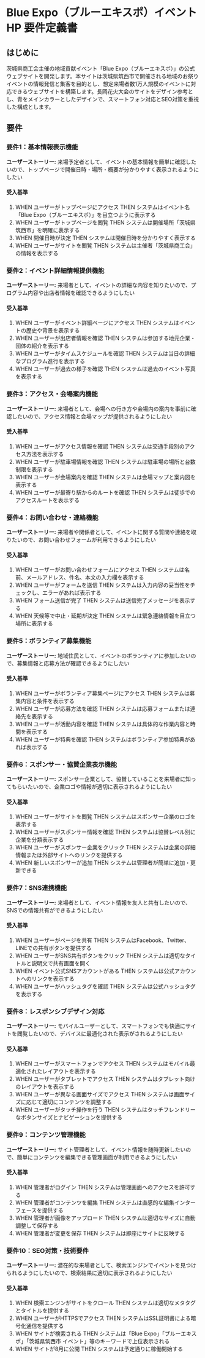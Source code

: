 # Blue Expo（ブルーエキスポ）イベントHP 要件定義書

## はじめに

茨城県商工会主催の地域貢献イベント「Blue Expo（ブルーエキスポ）」の公式ウェブサイトを開発します。本サイトは茨城県筑西市で開催される地域のお祭りイベントの情報発信と集客を目的とし、想定来場者数1万人規模のイベントに対応できるウェブサイトを構築します。長岡花火大会のサイトをデザイン参考とし、青をメインカラーとしたデザインで、スマートフォン対応とSEO対策を重視した構成とします。

## 要件

### 要件1：基本情報表示機能

**ユーザーストーリー:** 来場予定者として、イベントの基本情報を簡単に確認したいので、トップページで開催日時・場所・概要が分かりやすく表示されるようにしたい

#### 受入基準

1. WHEN ユーザーがトップページにアクセス THEN システムはイベント名「Blue Expo（ブルーエキスポ）」を目立つように表示する
2. WHEN ユーザーがトップページを閲覧 THEN システムは開催場所「茨城県筑西市」を明確に表示する
3. WHEN 開催日時が決定 THEN システムは開催日時を分かりやすく表示する
4. WHEN ユーザーがサイトを閲覧 THEN システムは主催者「茨城県商工会」の情報を表示する

### 要件2：イベント詳細情報提供機能

**ユーザーストーリー:** 来場者として、イベントの詳細な内容を知りたいので、プログラム内容や出店者情報を確認できるようにしたい

#### 受入基準

1. WHEN ユーザーがイベント詳細ページにアクセス THEN システムはイベントの歴史や背景を表示する
2. WHEN ユーザーが出店者情報を確認 THEN システムは参加する地元企業・団体の紹介を表示する
3. WHEN ユーザーがタイムスケジュールを確認 THEN システムは当日の詳細なプログラム進行を表示する
4. WHEN ユーザーが過去の様子を確認 THEN システムは過去のイベント写真を表示する

### 要件3：アクセス・会場案内機能

**ユーザーストーリー:** 来場者として、会場への行き方や会場内の案内を事前に確認したいので、アクセス情報と会場マップが提供されるようにしたい

#### 受入基準

1. WHEN ユーザーがアクセス情報を確認 THEN システムは交通手段別のアクセス方法を表示する
2. WHEN ユーザーが駐車場情報を確認 THEN システムは駐車場の場所と台数制限を表示する
3. WHEN ユーザーが会場案内を確認 THEN システムは会場マップと案内図を表示する
4. WHEN ユーザーが最寄り駅からのルートを確認 THEN システムは徒歩でのアクセスルートを表示する

### 要件4：お問い合わせ・連絡機能

**ユーザーストーリー:** 来場者や関係者として、イベントに関する質問や連絡を取りたいので、お問い合わせフォームが利用できるようにしたい

#### 受入基準

1. WHEN ユーザーがお問い合わせフォームにアクセス THEN システムは名前、メールアドレス、件名、本文の入力欄を表示する
2. WHEN ユーザーがフォームを送信 THEN システムは入力内容の妥当性をチェックし、エラーがあれば表示する
3. WHEN フォーム送信が完了 THEN システムは送信完了メッセージを表示する
4. WHEN 天候等で中止・延期が決定 THEN システムは緊急連絡情報を目立つ場所に表示する

### 要件5：ボランティア募集機能

**ユーザーストーリー:** 地域住民として、イベントのボランティアに参加したいので、募集情報と応募方法が確認できるようにしたい

#### 受入基準

1. WHEN ユーザーがボランティア募集ページにアクセス THEN システムは募集内容と条件を表示する
2. WHEN ユーザーが応募方法を確認 THEN システムは応募フォームまたは連絡先を表示する
3. WHEN ユーザーが活動内容を確認 THEN システムは具体的な作業内容と時間を表示する
4. WHEN ユーザーが特典を確認 THEN システムはボランティア参加特典があれば表示する

### 要件6：スポンサー・協賛企業表示機能

**ユーザーストーリー:** スポンサー企業として、協賛していることを来場者に知ってもらいたいので、企業ロゴや情報が適切に表示されるようにしたい

#### 受入基準

1. WHEN ユーザーがサイトを閲覧 THEN システムはスポンサー企業のロゴを表示する
2. WHEN ユーザーがスポンサー情報を確認 THEN システムは協賛レベル別に企業を分類表示する
3. WHEN ユーザーがスポンサー企業をクリック THEN システムは企業の詳細情報または外部サイトへのリンクを提供する
4. WHEN 新しいスポンサーが追加 THEN システムは管理者が簡単に追加・更新できる

### 要件7：SNS連携機能

**ユーザーストーリー:** 来場者として、イベント情報を友人と共有したいので、SNSでの情報共有ができるようにしたい

#### 受入基準

1. WHEN ユーザーがページを共有 THEN システムはFacebook、Twitter、LINEでの共有ボタンを提供する
2. WHEN ユーザーがSNS共有ボタンをクリック THEN システムは適切なタイトルと説明文で共有画面を開く
3. WHEN イベント公式SNSアカウントがある THEN システムは公式アカウントへのリンクを表示する
4. WHEN ユーザーがハッシュタグを確認 THEN システムは公式ハッシュタグを表示する

### 要件8：レスポンシブデザイン対応

**ユーザーストーリー:** モバイルユーザーとして、スマートフォンでも快適にサイトを閲覧したいので、デバイスに最適化された表示がされるようにしたい

#### 受入基準

1. WHEN ユーザーがスマートフォンでアクセス THEN システムはモバイル最適化されたレイアウトを表示する
2. WHEN ユーザーがタブレットでアクセス THEN システムはタブレット向けのレイアウトを表示する
3. WHEN ユーザーが異なる画面サイズでアクセス THEN システムは画面サイズに応じて適切にコンテンツを調整する
4. WHEN ユーザーがタッチ操作を行う THEN システムはタッチフレンドリーなボタンサイズとナビゲーションを提供する

### 要件9：コンテンツ管理機能

**ユーザーストーリー:** サイト管理者として、イベント情報を随時更新したいので、簡単にコンテンツを編集できる管理画面が利用できるようにしたい

#### 受入基準

1. WHEN 管理者がログイン THEN システムは管理画面へのアクセスを許可する
2. WHEN 管理者がコンテンツを編集 THEN システムは直感的な編集インターフェースを提供する
3. WHEN 管理者が画像をアップロード THEN システムは適切なサイズに自動調整して保存する
4. WHEN 管理者が変更を保存 THEN システムは即座にサイトに反映する

### 要件10：SEO対策・技術要件

**ユーザーストーリー:** 潜在的な来場者として、検索エンジンでイベントを見つけられるようにしたいので、検索結果に適切に表示されるようにしたい

#### 受入基準

1. WHEN 検索エンジンがサイトをクロール THEN システムは適切なメタタグとタイトルを提供する
2. WHEN ユーザーがHTTPSでアクセス THEN システムはSSL証明書による暗号化通信を提供する
3. WHEN サイトが検索される THEN システムは「Blue Expo」「ブルーエキスポ」「茨城県筑西市 イベント」等のキーワードで上位表示される
4. WHEN サイトが8月に公開 THEN システムは予定通りに稼働開始する